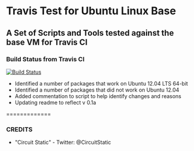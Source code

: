 # Travis Test for Ubuntu Linux Base
## A Set of Scripts and Tools tested against the base VM for Travis CI 

### Build Status from Travis CI
[![Build Status](https://travis-ci.org/circuit-static/TravisTest.svg?branch=master)](https://travis-ci.org/circuit-static/TravisTest)

* Identified a number of packages that work on Ubuntu 12.04 LTS 64-bit
* Identified a number of packages that did not work on Ubuntu 12.04
* Added commentation to script to help identify changes and reasons
* Updating readme to reflect v 0.1a

=============

### CREDITS
* "Circuit Static" - Twitter: @CircuitStatic

